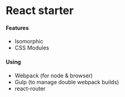 # React starter
#### Features
- Isomorphic
- CSS Modules

#### Using
- Webpack (for node & browser)
- Gulp (to manage double webpack builds)
- react-router
